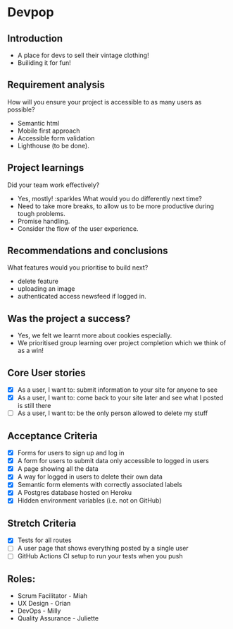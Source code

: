 # Devpop

## Introduction 
* A place for devs to sell their vintage clothing!
* Builiding it for fun!

## Requirement analysis 
How will you ensure your project is accessible to as many users as possible?
* Semantic html 
* Mobile first approach 
* Accessible form validation 
* Lighthouse (to be done).

## Project learnings 
Did your team work effectively?
* Yes, mostly! :sparkles
What would you do differently next time?
* Need to take more breaks, to allow us to be more productive during tough problems.
* Promise handling.
* Consider the flow of the user experience.

## Recommendations and conclusions 
What features would you prioritise to build next?
* delete feature
* uploading an image
* authenticated access newsfeed if logged in.

## Was the project a success?
* Yes, we felt we learnt more about cookies especially.
* We prioritised group learning over project completion which we think of as a win!

## Core User stories
- [x] As a user, I want to: submit information to your site for anyone to see
- [x] As a user, I want to: come back to your site later and see what I posted is still there
- [ ] As a user, I want to: be the only person allowed to delete my stuff
## Acceptance Criteria
- [x] Forms for users to sign up and log in
- [x] A form for users to submit data only accessible to logged in users
- [x] A page showing all the data
- [x] A way for logged in users to delete their own data
- [x] Semantic form elements with correctly associated labels
- [x] A Postgres database hosted on Heroku
- [x] Hidden environment variables (i.e. not on GitHub)
## Stretch Criteria
- [x] Tests for all routes
- [ ] A user page that shows everything posted by a single user
- [ ] GitHub Actions CI setup to run your tests when you push

## Roles:
* Scrum Facilitator - Miah
* UX Design - Orian
* DevOps - Milly
* Quality Assurance - Juliette
